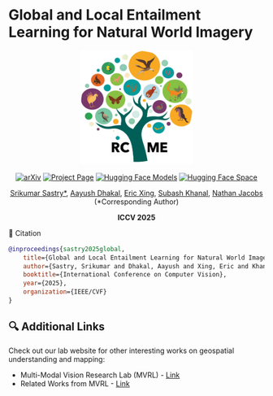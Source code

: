 # Global and Local Entailment Learning for Natural World Imagery

<div align="center">
<img src="imgs/rcme_logo.png" width="220">

[![arXiv](https://img.shields.io/badge/arXiv-2411.00683-red)]()
[![Project Page](https://img.shields.io/badge/Project-Website-green)](https://vishu26.github.io/RCME/index.html)
[![Hugging Face Models](https://img.shields.io/badge/%F0%9F%A4%97%20HuggingFace-Models-yellow)]()
[![Hugging Face Space](https://img.shields.io/badge/%F0%9F%A4%97%20HuggingFace-Spaces-yellow?style=flat&logo=hug)]()

[Srikumar Sastry*](https://vishu26.github.io/),
[Aayush Dhakal](https://scholar.google.com/citations?user=KawjT_8AAAAJ&hl=en),
[Eric Xing](https://subash-khanal.github.io/),
[Subash Khanal](https://subash-khanal.github.io/),
[Nathan Jacobs](https://jacobsn.github.io/)
(*Corresponding Author)

<b>ICCV 2025</b>
</div>

📑 Citation

```bibtex
@inproceedings{sastry2025global,
    title={Global and Local Entailment Learning for Natural World Imagery},
    author={Sastry, Srikumar and Dhakal, Aayush and Xing, Eric and Khanal, Subash and Jacobs, Nathan},
    booktitle={International Conference on Computer Vision},
    year={2025},
    organization={IEEE/CVF}
}
```

## 🔍 Additional Links
Check out our lab website for other interesting works on geospatial understanding and mapping:
* Multi-Modal Vision Research Lab (MVRL) - [Link](https://mvrl.cse.wustl.edu/)
* Related Works from MVRL - [Link](https://mvrl.cse.wustl.edu/publications/)
